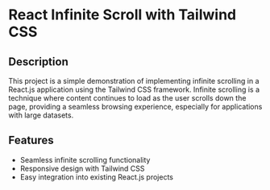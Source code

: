 # React Infinite Scroll with Tailwind CSS



## Description

This project is a simple demonstration of implementing infinite scrolling in a React.js application using the Tailwind CSS framework. Infinite scrolling is a technique where content continues to load as the user scrolls down the page, providing a seamless browsing experience, especially for applications with large datasets.

## Features

- Seamless infinite scrolling functionality
- Responsive design with Tailwind CSS
- Easy integration into existing React.js projects